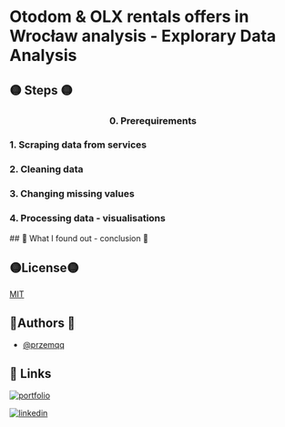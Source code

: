 # Otodom & OLX rentals offers in  Wrocław analysis - Explorary Data Analysis 
## 🟡 Steps 🟡
<h3> <center> 0. Prerequirements </center> </h3>
<h3> 1. Scraping data from services </h3>
<h3> 2. Cleaning data </h3>
<h3> 3. Changing missing values </h3>
<h3> 4. Processing data - visualisations </h3>
## 🔴 What I found out - conclusion 🔴

## 🟡License🟡

[MIT](https://choosealicense.com/licenses/mit/)


## 🔵Authors 🔵

- [@przemqq](https://www.github.com/przemqq)


## 🔗 Links
[![portfolio](https://img.shields.io/badge/my_portfolio-000?style=for-the-badge&logo=ko-fi&logoColor=white)](https://przemqq.github.io/portfolio/)

[![linkedin](https://img.shields.io/badge/linkedin-0A66C2?style=for-the-badge&logo=linkedin&logoColor=white)](https://www.linkedin.com/in/przemyslaw-sipa/)